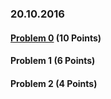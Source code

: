 ### 20.10.2016

#### [Problem 0](#) (10 Points)

#### Problem 1 (6 Points)

#### Problem 2 (4 Points)